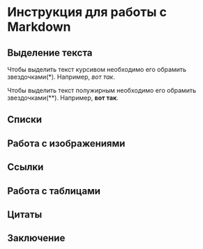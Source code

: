# Инструкция для работы с  Markdown

## Выделение текста

Чтобы выделить текст курсивом необходимо его обрамить звездочками(*). Например, *вот так*.

Чтобы выделить текст полужирным необходимо его обрамить звездочками(**). Например, **вот так**.

## Списки

## Работа с изображениями

## Ссылки

## Работа с таблицами

## Цитаты

## Заключение

